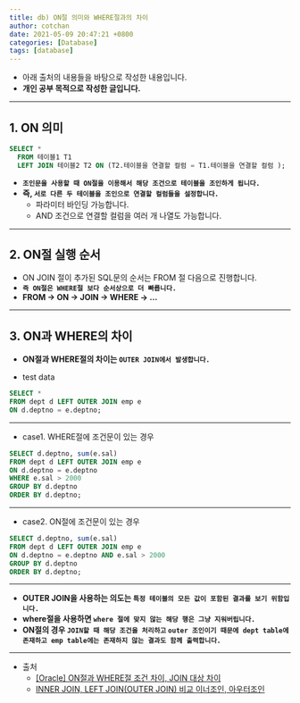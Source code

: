```yaml
---
title: db) ON절 의미와 WHERE절과의 차이
author: cotchan 
date: 2021-05-09 20:47:21 +0800 
categories: [Database]
tags: [database]
---
```


+ 아래 출처의 내용들을 바탕으로 작성한 내용입니다.    
+ **개인 공부 목적으로 작성한 글입니다.**

---

## 1. ON 의미

```sql
SELECT * 
  FROM 테이블1 T1 
  LEFT JOIN 테이블2 T2 ON (T2.테이블을 연결할 컬럼 = T1.테이블을 연결할 컬럼 );
```

+ **`조인문을 사용할 때 ON절을 이용해서 해당 조건으로 테이블을 조인하게 됩니다.`**
+ **즉, `서로 다른 두 테이블을 조인으로 연결할 컬럼들을 설정합니다.`**
  + 파라미터 바인딩 가능합니다.
  + AND 조건으로 연결할 컬럼을 여러 개 나열도 가능합니다.

---

## 2. ON절 실행 순서

+ ON JOIN 절이 추가된 SQL문의 순서는 FROM 절 다음으로 진행합니다. 
+ **`즉 ON절은 WHERE절 보다 순서상으로 더 빠릅니다.`**
+ **FROM -> ON -> JOIN -> WHERE -> ...**

---

## 3. ON과 WHERE의 차이

+ **ON절과 WHERE절의 차이는 `OUTER JOIN에서 발생합니다.`**

+ test data

```sql
SELECT *
FROM dept d LEFT OUTER JOIN emp e
ON d.deptno = e.deptno;
```

 

---

+ case1. WHERE절에 조건문이 있는 경우

```sql
SELECT d.deptno, sum(e.sal)
FROM dept d LEFT OUTER JOIN emp e
ON d.deptno = e.deptno
WHERE e.sal > 2000
GROUP BY d.deptno
ORDER BY d.deptno;
```

---

+ case2. ON절에 조건문이 있는 경우

```sql
SELECT d.deptno, sum(e.sal)
FROM dept d LEFT OUTER JOIN emp e
ON d.deptno = e.deptno AND e.sal > 2000
GROUP BY d.deptno
ORDER BY d.deptno;
```

---

+ **OUTER JOIN을 사용하는 의도는 `특정 테이블의 모든 값이 포함된 결과를 보기 위함입니다.`**
+ **where절을 사용하면 `where 절에 맞지 않는 해당 행은 그냥 지워버립니다.`**
+ **ON절의 경우 `JOIN할 때 해당 조건을 처리하고` `outer 조인이기 때문에 dept table에 존재하고 emp table에는 존재하지 않는 결과도 함께 출력합니다.`**

---
+ 출처
    + [[Oracle] ON절과 WHERE절 조건 차이, JOIN 대상 차이](https://myjamong.tistory.com/229)
    + [INNER JOIN, LEFT JOIN(OUTER JOIN) 비교 이너조인, 아우터조인](https://aljjabaegi.tistory.com/13)
